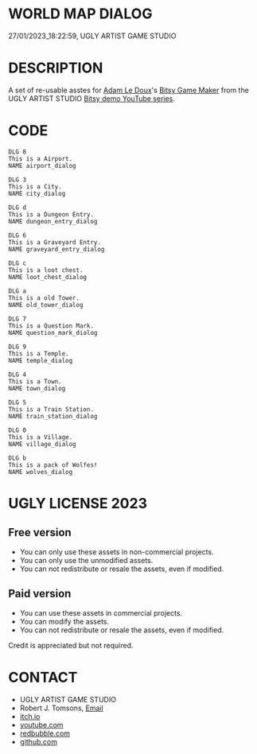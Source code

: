 WORLD MAP DIALOG
================
27/01/2023_18:22:59, UGLY ARTIST GAME STUDIO

DESCRIPTION
===========

A set of re-usable asstes for [Adam Le Doux](https://twitter.com/adamledoux)'s 
[Bitsy Game Maker](https://ledoux.itch.io/bitsy) from the UGLY ARTIST 
STUDIO [Bitsy demo YouTube series](https://www.youtube.com/@uglyartistgamestudio).

CODE
====

	DLG 8
	This is a Airport.
	NAME airport_dialog

	DLG 3
	This is a City.
	NAME city_dialog

	DLG d
	This is a Dungeon Entry. 
	NAME dungeon_entry_dialog

	DLG 6
	This is a Graveyard Entry.
	NAME graveyard_entry_dialog

	DLG c
	This is a loot chest.
	NAME loot_chest_dialog

	DLG a
	This is a old Tower.
	NAME old_tower_dialog

	DLG 7
	This is a Question Mark. 
	NAME question_mark_dialog

	DLG 9
	This is a Temple. 
	NAME temple_dialog

	DLG 4
	This is a Town.
	NAME town_dialog

	DLG 5
	This is a Train Station. 
	NAME train_station_dialog

	DLG 0
	This is a Village.
	NAME village_dialog

	DLG b
	This is a pack of Wolfes!
	NAME wolves_dialog

UGLY LICENSE 2023
================= 

Free version
------------

* You can only use these assets in non-commercial projects.
* You can only use the unmodified assets.
* You can not redistribute or resale the assets, even if modified.

Paid version
------------

* You can use these assets in commercial projects.
* You can modify the assets.
* You can not redistribute or resale  the assets, even if modified.

Credit is appreciated but not required.

CONTACT
=======

* UGLY ARTIST GAME STUDIO
* Robert J. Tomsons, [Email](robertjtomsons@icloud.com)
* [itch.io](https://ugly-artist-studio.itch.io) 
* [youtube.com](https://www.youtube.com/@uglyartistgamestudio)
* [redbubble.com](https://www.redbubble.com/people/uglyartistmerch/)
* [github.com](https://github.com/uglyartistgamestudio)